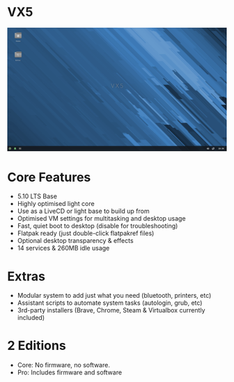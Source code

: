 # VX5
<img src="https://github.com/dessington/VX5/blob/main/vx5-lts.png" width="680">

# Core Features
- 5.10 LTS Base
- Highly optimised light core
- Use as a LiveCD or light base to build up from
- Optimised VM settings for multitasking and desktop usage
- Fast, quiet boot to desktop (disable for troubleshooting)
- Flatpak ready (just double-click flatpakref files)
- Optional desktop transparency & effects
- 14 services & 260MB idle usage

# Extras
- Modular system to add just what you need (bluetooth, printers, etc)
- Assistant scripts to automate system tasks (autologin, grub, etc)
- 3rd-party installers (Brave, Chrome, Steam & Virtualbox currently included)

# 2 Editions
- Core: No firmware, no software.
- Pro: Includes firmware and software
